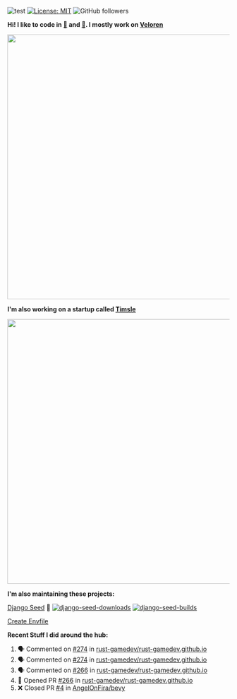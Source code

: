 ![test](https://hits.seeyoufarm.com/api/count/incr/badge.svg?url=https://github.com/AngelOnFira)
[![License: MIT](https://img.shields.io/badge/License-MIT-yellow.svg)](https://opensource.org/licenses/MIT)
![GitHub followers](https://img.shields.io/github/followers/angelonfira?style=social)

**Hi! I like to code in [:crab:](https://www.rust-lang.org/) and [:snake:](https://www.python.org/). I mostly work on [Veloren](https://veloren.net)**

<p align="center">
  <img width="600" src="https://media.discordapp.net/attachments/444005079410802699/730566298073038949/rsz_5f0656b6aa176.png">
</p>

**I'm also working on a startup called [Timsle](https://timsle.com)**

<p align="center">
  <img width="600" src="https://media.discordapp.net/attachments/444005079410802699/730566842674053130/rsz_5f0657242abb4.png">
</p>

**I'm also maintaining these projects:**

[Django Seed](https://github.com/Brobin/django-seed)
:seedling:
[![django-seed-downloads](https://pepy.tech/badge/django-seed)](https://pepy.tech/project/django-seed)
[![django-seed-builds](https://github.com/Brobin/django-seed/workflows/Test/badge.svg)](https://github.com/Brobin/django-seed)

[Create Envfile](https://github.com/SpicyPizza/create-envfile)

**Recent Stuff I did around the hub:**

<!--START_SECTION:activity-->
1. 🗣 Commented on [#274](https://github.com//rust-gamedev/rust-gamedev.github.io/issues/274) in [rust-gamedev/rust-gamedev.github.io](https://github.com//rust-gamedev/rust-gamedev.github.io)
2. 🗣 Commented on [#274](https://github.com//rust-gamedev/rust-gamedev.github.io/issues/274) in [rust-gamedev/rust-gamedev.github.io](https://github.com//rust-gamedev/rust-gamedev.github.io)
3. 🗣 Commented on [#266](https://github.com//rust-gamedev/rust-gamedev.github.io/issues/266) in [rust-gamedev/rust-gamedev.github.io](https://github.com//rust-gamedev/rust-gamedev.github.io)
4. 💪 Opened PR [#266](https://github.com//rust-gamedev/rust-gamedev.github.io/pull/266) in [rust-gamedev/rust-gamedev.github.io](https://github.com//rust-gamedev/rust-gamedev.github.io)
5. ❌ Closed PR [#4](https://github.com//AngelOnFira/bevy/pull/4) in [AngelOnFira/bevy](https://github.com//AngelOnFira/bevy)
<!--END_SECTION:activity-->
